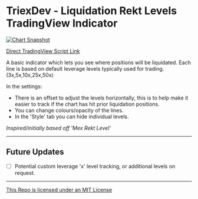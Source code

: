# TriexDev - Liquidation Rekt Levels TradingView Indicator
[![Chart Snapshot](https://www.tradingview.com/x/D44FB7NQ)](https://www.tradingview.com/x/D44FB7NQ)

[Direct TradingView Script Link](https://www.tradingview.com/script/qI6EuJjG-TriexDev-Liquidation-Rekt-Levels/)

A basic indicator which lets you see where positions will be liquidated. Each line is based on default leverage levels typically used for trading. (3x,5x,10x,25x,50x)

In the settings:
- There is an offset to adjust the levels horizontally, this is to help make it easier to track if the chart has hit prior liquidation positions.
- You can change colours/opacity of the lines. 
- In the 'Style' tab you can hide individual levels.

_Inspired/initially based off 'Mex Rekt Level'_

---
## Future Updates
- [ ] Potential custom leverage 'x' level tracking, or additional levels on request.

---

[This Repo is licensed under an MIT License](./LICENSE)
